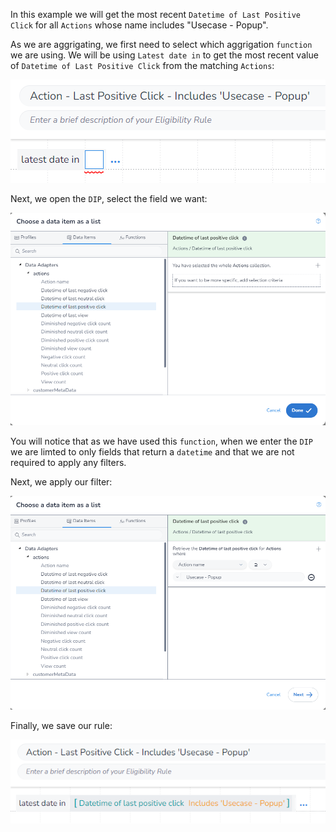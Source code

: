 In this example we will get the most recent `Datetime of Last Positive Click` for all `Actions` whose name includes "Usecase - Popup".

As we are aggrigating, we first need to select which aggrigation `function` we are using. We will be using `Latest date in` to get the most recent value of `Datetime of Last Positive Click` from the matching `Actions`:

![alt text](image_1.png)

Next, we open the `DIP`, select the field we want:

![alt text](image_2.png)

You will notice that as we have used this `function`, when we enter the `DIP` we are limted to only fields that return a `datetime` and that we are not required to apply any filters.

Next, we apply our filter:

![alt text](image_3.png)

Finally, we save our rule:

![alt text](image_4.png)